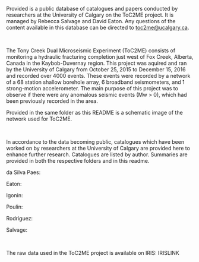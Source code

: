 Provided is a public database of catalogues and papers conducted by researchers at the University of Calgary on the ToC2ME project.  It is managed by Rebecca Salvage and David Eaton.  Any questions of the content available in this database can be directed to toc2me@ucalgary.ca.

</br>

The Tony Creek Dual Microseismic Experiment (ToC2ME) consists of monitoring a hydraulic fracturing completion just west of Fox Creek, Alberta, Canada in the Kaybob-Duvernay region.  This project was aquired and ran by the University of Calgary from October 25, 2015 to December 15, 2016 and recorded over 4000 events.  These events were recorded by a network of a 68 station shallow borehole array, 6 broadband seismometers, and 1 strong-motion accelerometer.  The main purpose of this project was to observe if there were any anomalous seismic events (Mw > 0), which had been previously recorded in the area.

Provided in the same folder as this README is a schematic image of the network used for ToC2ME.

</br>

In accordance to the data becoming public, catalogues which have been worked on by researchers at the University of Calgary are provided here to enhance further research.  Catalogues are listed by author.  Summaries are provided in both the respective folders and in this readme.


  da Silva Paes:
    
  Eaton:
    
  Igonin:
    
    
  Poulin:
    
  Rodriguez:
    
  Salvage:
    

<br>

The raw data used in the ToC2ME project is available on IRIS: IRISLINK
